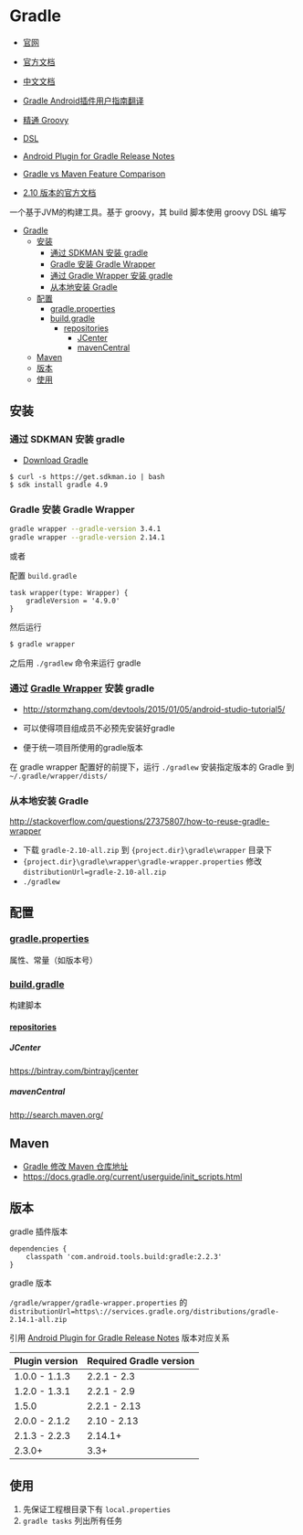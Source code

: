 # Gradle

* [官网](https://gradle.org/)
* [官方文档](https://docs.gradle.org/current/userguide/userguide.html)
* [中文文档](http://wiki.jikexueyuan.com/project/gradle/)
* [Gradle Android插件用户指南翻译](http://avatarqing.github.io/Gradle-Plugin-User-Guide-Chinese-Verision/)
* [精通 Groovy](http://www.ibm.com/developerworks/cn/education/java/j-groovy/j-groovy.html)
* [DSL](https://docs.gradle.org/current/dsl/)
* [Android Plugin for Gradle Release Notes](https://developer.android.com/studio/releases/gradle-plugin.html)
* [Gradle vs Maven Feature Comparison](https://gradle.org/maven_vs_gradle/)

* [2.10 版本的官方文档](https://docs.gradle.org/2.10/userguide/userguide.html)

一个基于JVM的构建工具。基于 groovy，其 build 脚本使用 groovy DSL 编写

<!-- toc orderedList:0 depthFrom:1 depthTo:6 -->

* [Gradle](#gradle)
  * [安装](#安装)
    * [通过 SDKMAN 安装 gradle](#通过-sdkman-安装-gradle)
    * [Gradle 安装 Gradle Wrapper](#gradle-安装-gradle-wrapper)
    * [通过 Gradle Wrapper 安装 gradle](#通过-gradle-wrapperhttpsdocsgradleorgcurrentuserguidegradle_wrapperhtml-安装-gradle)
    * [从本地安装 Gradle](#从本地安装-gradle)
  * [配置](#配置)
    * [gradle.properties](#gradlepropertieshttpsdocsgradleorgcurrentuserguidebuild_environmenthtmlproperties)
    * [build.gradle](#buildgradlehttpsdocsgradleorgcurrentuserguideartifact_dependencies_tutorialhtml)
      * [repositories](#repositorieshttpsdocsgradleorgcurrentuserguideartifact_dependencies_tutorialhtmln10660)
        * [JCenter](#jcenter)
        * [mavenCentral](#mavencentral)
  * [Maven](#maven)
  * [版本](#版本)
  * [使用](#使用)

<!-- tocstop -->

## 安装

### 通过 SDKMAN 安装 gradle

* [Download Gradle](https://gradle.org/gradle-download/)

```shell
$ curl -s https://get.sdkman.io | bash
$ sdk install gradle 4.9
```

### Gradle 安装 Gradle Wrapper

```sh
gradle wrapper --gradle-version 3.4.1
gradle wrapper --gradle-version 2.14.1
```

或者

配置 `build.gradle`

```DSL
task wrapper(type: Wrapper) {
    gradleVersion = '4.9.0'
}
```

然后运行

```sh
$ gradle wrapper
```

之后用 `./gradlew` 命令来运行 gradle

### 通过 [Gradle Wrapper](https://docs.gradle.org/current/userguide/gradle_wrapper.html) 安装 gradle

* <http://stormzhang.com/devtools/2015/01/05/android-studio-tutorial5/>

* 可以使得项目组成员不必预先安装好gradle
* 便于统一项目所使用的gradle版本

在 gradle wrapper 配置好的前提下，运行 `./gradlew` 安装指定版本的 Gradle 到 `~/.gradle/wrapper/dists/`

### 从本地安装 Gradle

 <http://stackoverflow.com/questions/27375807/how-to-reuse-gradle-wrapper>

* 下载 `gradle-2.10-all.zip` 到 `{project.dir}\gradle\wrapper` 目录下
* `{project.dir}\gradle\wrapper\gradle-wrapper.properties` 修改 `distributionUrl=gradle-2.10-all.zip`
* `./gradlew`

## 配置

### [gradle.properties](https://docs.gradle.org/current/userguide/build_environment.html#properties)

属性、常量（如版本号）

### [build.gradle](https://docs.gradle.org/current/userguide/artifact_dependencies_tutorial.html)

构建脚本

#### [repositories](https://docs.gradle.org/current/userguide/artifact_dependencies_tutorial.html#N10660)

##### JCenter

<https://bintray.com/bintray/jcenter>

##### mavenCentral

<http://search.maven.org/>

## Maven

* [Gradle 修改 Maven 仓库地址](http://www.yrom.net/blog/2015/02/07/change-gradle-maven-repo-url/)
* <https://docs.gradle.org/current/userguide/init_scripts.html>

## 版本

gradle 插件版本

```
dependencies {
    classpath 'com.android.tools.build:gradle:2.2.3'
}
```

gradle 版本

`/gradle/wrapper/gradle-wrapper.properties` 的 `distributionUrl=https\://services.gradle.org/distributions/gradle-2.14.1-all.zip`

引用  [Android Plugin for Gradle Release Notes](https://developer.android.com/studio/releases/gradle-plugin.html) 版本对应关系

| Plugin version | 	Required Gradle version |
| :------------- | :------------- |
| 1.0.0 - 1.1.3 | 2.2.1 - 2.3 |
| 1.2.0 - 1.3.1 | 2.2.1 - 2.9 |
| 1.5.0 | 2.2.1 - 2.13 |
| 2.0.0 - 2.1.2 | 2.10 - 2.13 |
| 2.1.3 - 2.2.3 | 2.14.1+ |
| 2.3.0+	| 3.3+ |

## 使用

1. 先保证工程根目录下有 `local.properties`
2. `gradle tasks` 列出所有任务
